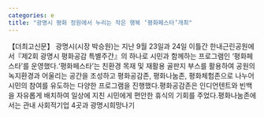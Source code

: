 ```yaml
---
categories: e
title: "광명시 평화 정원에서 누리는 작은 행복 ‘평화페스타’개최"
---
```

【더최고신문】 광명시(시장 박승원)는 지난 9월 23일과 24일 이틀간 한내근린공원에서『제2회 광명시 평화공감 특별주간』의 하나로 시민과 함께하는 프로그램인 ‘평화페스타’를 운영했다.‘평화페스타’는 친환경 목재 및 재활용 골판지 부스를 활용하여 공원의 녹지환경과 어울리는 공간을 조성하고 평화공감존, 평화나눔존, 평화체험존으로 나누어 시민의 참여를 유도하는 다양한 프로그램을 진행했다.평화공감존은 인디언텐트와 빈백을 자유롭게 배치하여 일상에 지친 시민에게 편안한 휴식의 기회를 주었다.평화나눔존에서는 관내 사회적기업 4곳과 광명시희망나기
